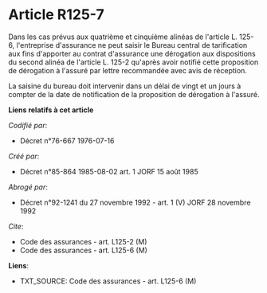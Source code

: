 # Article R125-7

Dans les cas prévus aux quatrième et cinquième alinéas de l'article L. 125-6, l'entreprise d'assurance ne peut saisir le
Bureau central de tarification aux fins d'apporter au contrat d'assurance une dérogation aux dispositions du second alinéa de
l'article L. 125-2 qu'après avoir notifié cette proposition de dérogation à l'assuré par lettre recommandée avec avis de
réception.

La saisine du bureau doit intervenir dans un délai de vingt et un jours à compter de la date de notification de la
proposition de dérogation à l'assuré.

**Liens relatifs à cet article**

_Codifié par_:

  - Décret n°76-667 1976-07-16

_Créé par_:

  - Décret n°85-864 1985-08-02 art. 1 JORF 15 août 1985

_Abrogé par_:

  - Décret n°92-1241 du 27 novembre 1992 - art. 1 (V) JORF 28 novembre 1992

_Cite_:

  - Code des assurances - art. L125-2 (M)
  - Code des assurances - art. L125-6 (M)

**Liens**:

  - TXT_SOURCE: Code des assurances - art. L125-6 (M)
